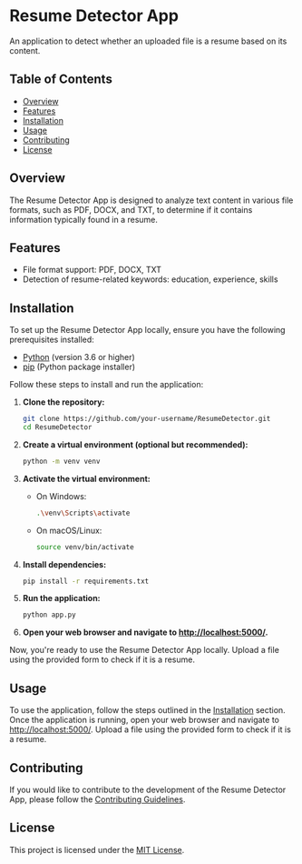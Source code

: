 # Resume Detector App

An application to detect whether an uploaded file is a resume based on its content.

## Table of Contents
- [Overview](#overview)
- [Features](#features)
- [Installation](#installation)
- [Usage](#usage)
- [Contributing](#contributing)
- [License](#license)

## Overview

The Resume Detector App is designed to analyze text content in various file formats, such as PDF, DOCX, and TXT, to determine if it contains information typically found in a resume.

## Features

- File format support: PDF, DOCX, TXT
- Detection of resume-related keywords: education, experience, skills

## Installation

To set up the Resume Detector App locally, ensure you have the following prerequisites installed:

- [Python](https://www.python.org/downloads/) (version 3.6 or higher)
- [pip](https://pip.pypa.io/en/stable/installation/) (Python package installer)

Follow these steps to install and run the application:

1. **Clone the repository:**

    ```bash
    git clone https://github.com/your-username/ResumeDetector.git
    cd ResumeDetector
    ```

2. **Create a virtual environment (optional but recommended):**

    ```bash
    python -m venv venv
    ```

3. **Activate the virtual environment:**

    - On Windows:

        ```bash
        .\venv\Scripts\activate
        ```

    - On macOS/Linux:

        ```bash
        source venv/bin/activate
        ```

4. **Install dependencies:**

    ```bash
    pip install -r requirements.txt
    ```

5. **Run the application:**

    ```bash
    python app.py
    ```

6. **Open your web browser and navigate to [http://localhost:5000/](http://localhost:5000/).**

Now, you're ready to use the Resume Detector App locally. Upload a file using the provided form to check if it is a resume.

## Usage

To use the application, follow the steps outlined in the [Installation](#installation) section. Once the application is running, open your web browser and navigate to [http://localhost:5000/](http://localhost:5000/). Upload a file using the provided form to check if it is a resume.

## Contributing

If you would like to contribute to the development of the Resume Detector App, please follow the [Contributing Guidelines](CONTRIBUTING.md).

## License

This project is licensed under the [MIT License](LICENSE).
